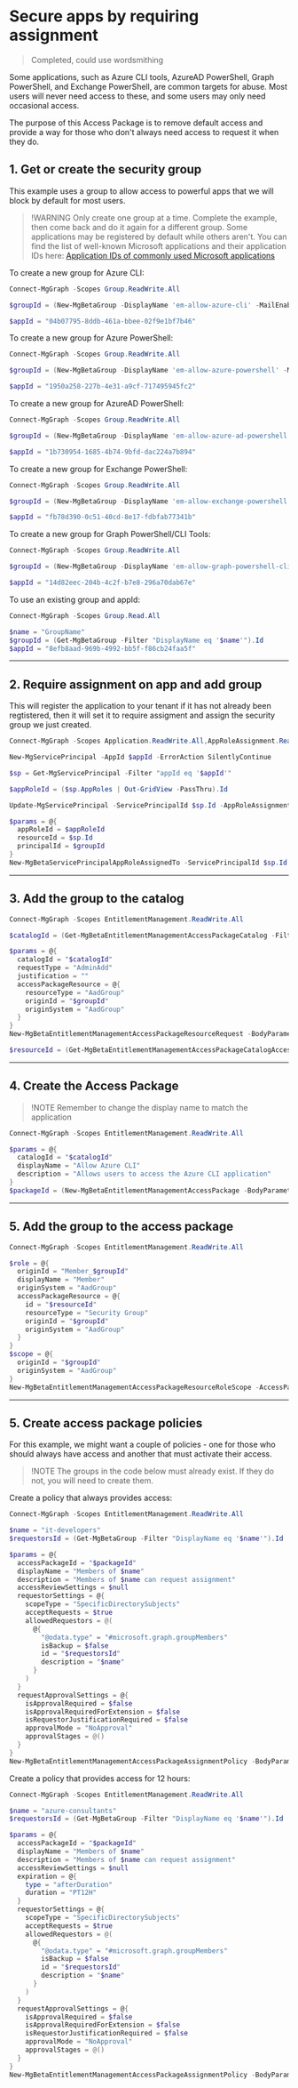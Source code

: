 # Secure apps by requiring assignment

> Completed, could use wordsmithing

Some applications, such as Azure CLI tools, AzureAD PowerShell, Graph PowerShell, and Exchange PowerShell, are common targets for abuse. Most users will never need access to these, and some users may only need occasional access.

The purpose of this Access Package is to remove default access and provide a way for those who don't always need access to request it when they do.

## 1. Get or create the security group

This example uses a group to allow access to powerful apps that we will block by default for most users.

> !WARNING
> Only create one group at a time. Complete the example, then come back and do it again for a different group. Some applications may be registered by default while others aren't. You can find the list of well-known Microsoft applications and their application IDs here: [Application IDs of commonly used Microsoft applications](https://learn.microsoft.com/en-us/troubleshoot/azure/entra/entra-id/governance/verify-first-party-apps-sign-in)  

To create a new group for Azure CLI:
```powershell
Connect-MgGraph -Scopes Group.ReadWrite.All

$groupId = (New-MgBetaGroup -DisplayName 'em-allow-azure-cli' -MailEnabled:$False  -MailNickName 'em-allow-azure-cli' -SecurityEnabled).Id

$appId = "04b07795-8ddb-461a-bbee-02f9e1bf7b46"

```

To create a new group for Azure PowerShell:
```powershell
Connect-MgGraph -Scopes Group.ReadWrite.All

$groupId = (New-MgBetaGroup -DisplayName 'em-allow-azure-powershell' -MailEnabled:$False  -MailNickName 'em-allow-azure-powershell' -SecurityEnabled).Id

$appId = "1950a258-227b-4e31-a9cf-717495945fc2"

```

To create a new group for AzureAD PowerShell:
```powershell
Connect-MgGraph -Scopes Group.ReadWrite.All

$groupId = (New-MgBetaGroup -DisplayName 'em-allow-azure-ad-powershell' -MailEnabled:$False  -MailNickName 'em-allow-azure-ad-powershell' -SecurityEnabled).Id

$appId = "1b730954-1685-4b74-9bfd-dac224a7b894"

```

To create a new group for Exchange PowerShell:
```powershell
Connect-MgGraph -Scopes Group.ReadWrite.All

$groupId = (New-MgBetaGroup -DisplayName 'em-allow-exchange-powershell' -MailEnabled:$False  -MailNickName 'em-allow-exchange-powershell' -SecurityEnabled).Id

$appId = "fb78d390-0c51-40cd-8e17-fdbfab77341b"

```

To create a new group for Graph PowerShell/CLI Tools:
```powershell
Connect-MgGraph -Scopes Group.ReadWrite.All

$groupId = (New-MgBetaGroup -DisplayName 'em-allow-graph-powershell-cli' -MailEnabled:$False  -MailNickName 'em-allow-graph-powershell-cli' -SecurityEnabled).Id

$appId = "14d82eec-204b-4c2f-b7e8-296a70dab67e"

```

To use an existing group and appId:
```powershell
Connect-MgGraph -Scopes Group.Read.All

$name = "GroupName"
$groupId = (Get-MgBetaGroup -Filter "DisplayName eq '$name'").Id
$appId = "8efb8aad-969b-4992-bb5f-f86cb24faa5f"

```

---

## 2. Require assignment on app and add group

This will register the application to your tenant if it has not already been regtistered, then it will set it to require assigment and assign the security group we just created.

```powershell
Connect-MgGraph -Scopes Application.ReadWrite.All,AppRoleAssignment.ReadWrite.All

New-MgServicePrincipal -AppId $appId -ErrorAction SilentlyContinue

$sp = Get-MgServicePrincipal -Filter "appId eq '$appId'"

$appRoleId = ($sp.AppRoles | Out-GridView -PassThru).Id

Update-MgServicePrincipal -ServicePrincipalId $sp.Id -AppRoleAssignmentRequired:$true

$params = @{
  appRoleId = $appRoleId
  resourceId = $sp.Id
  principalId = $groupId
}
New-MgBetaServicePrincipalAppRoleAssignedTo -ServicePrincipalId $sp.Id -BodyParameter $params

```

---

## 3. Add the group to the catalog

```powershell
Connect-MgGraph -Scopes EntitlementManagement.ReadWrite.All

$catalogId = (Get-MgBetaEntitlementManagementAccessPackageCatalog -Filter "DisplayName eq 'General'").Id

$params = @{
  catalogId = "$catalogId"
  requestType = "AdminAdd"
  justification = ""
  accessPackageResource = @{
    resourceType = "AadGroup"
    originId = "$groupId"
    originSystem = "AadGroup"
  }
}
New-MgBetaEntitlementManagementAccessPackageResourceRequest -BodyParameter $params

$resourceId = (Get-MgBetaEntitlementManagementAccessPackageCatalogAccessPackageResource -AccessPackageCatalogId $catalogId -Filter "originId eq '$groupId'").Id

```

---

## 4. Create the Access Package

> !NOTE
> Remember to change the display name to match the application 

```powershell
Connect-MgGraph -Scopes EntitlementManagement.ReadWrite.All

$params = @{
  catalogId = "$catalogId"
  displayName = "Allow Azure CLI"
  description = "Allows users to access the Azure CLI application"
}
$packageId = (New-MgBetaEntitlementManagementAccessPackage -BodyParameter $params).Id

```

---

## 5. Add the group to the access package

```powershell
Connect-MgGraph -Scopes EntitlementManagement.ReadWrite.All

$role = @{
  originId = "Member_$groupId"
  displayName = "Member"
  originSystem = "AadGroup"
  accessPackageResource = @{
    id = "$resourceId"
    resourceType = "Security Group"
    originId = "$groupId"
    originSystem = "AadGroup"
  }
}
$scope = @{
  originId = "$groupId"
  originSystem = "AadGroup"
}
New-MgBetaEntitlementManagementAccessPackageResourceRoleScope -AccessPackageId $packageId -AccessPackageResourceRole $role -AccessPackageResourceScope $scope

```

---

## 5. Create access package policies

For this example, we might want a couple of policies - one for those who should always have access and another that must activate their access.

> !NOTE
> The groups in the code below must already exist. If they do not, you will need to create them.

Create a policy that always provides access:
```powershell
Connect-MgGraph -Scopes EntitlementManagement.ReadWrite.All

$name = "it-developers"
$requestorsId = (Get-MgBetaGroup -Filter "DisplayName eq '$name'").Id

$params = @{
  accessPackageId = "$packageId"
  displayName = "Members of $name"
  description = "Members of $name can request assignment"
  accessReviewSettings = $null
  requestorSettings = @{
    scopeType = "SpecificDirectorySubjects"
    acceptRequests = $true
    allowedRequestors = @(
      @{
        "@odata.type" = "#microsoft.graph.groupMembers"
        isBackup = $false
        id = "$requestorsId"
        description = "$name"
      }
    )
  }
  requestApprovalSettings = @{
    isApprovalRequired = $false
    isApprovalRequiredForExtension = $false
    isRequestorJustificationRequired = $false
    approvalMode = "NoApproval"
    approvalStages = @()
  }
}
New-MgBetaEntitlementManagementAccessPackageAssignmentPolicy -BodyParameter $params

```

Create a policy that provides access for 12 hours:
```powershell
Connect-MgGraph -Scopes EntitlementManagement.ReadWrite.All

$name = "azure-consultants"
$requestorsId = (Get-MgBetaGroup -Filter "DisplayName eq '$name'").Id

$params = @{
  accessPackageId = "$packageId"
  displayName = "Members of $name"
  description = "Members of $name can request assignment"
  accessReviewSettings = $null
  expiration = @{
    type = "afterDuration"
    duration = "PT12H"
  }
  requestorSettings = @{
    scopeType = "SpecificDirectorySubjects"
    acceptRequests = $true
    allowedRequestors = @(
      @{
        "@odata.type" = "#microsoft.graph.groupMembers"
        isBackup = $false
        id = "$requestorsId"
        description = "$name"
      }
    )
  }
  requestApprovalSettings = @{
    isApprovalRequired = $false
    isApprovalRequiredForExtension = $false
    isRequestorJustificationRequired = $false
    approvalMode = "NoApproval"
    approvalStages = @()
  }
}
New-MgBetaEntitlementManagementAccessPackageAssignmentPolicy -BodyParameter $params

```